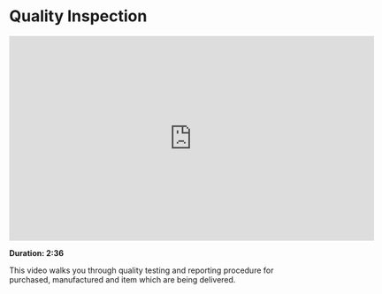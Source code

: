 # Quality Inspection

<iframe width="660" height="371" src="https://www.youtube.com/embed/WmtcF3Y40Fs" frameborder="0" allowfullscreen></iframe>

**Duration: 2:36**

This video walks you through quality testing and reporting procedure for purchased, manufactured and item which are being delivered.
